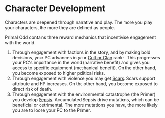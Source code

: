 # Character Development

Characters are deepened through narrative and play.
The more you play your characters, the more they are defined as people.

Primal Odd contains three reward mechanics that incentivise engagement with the world.

1. Through engagement with factions in the story, and by making bold decisions, your PC advances in your [Cult or Clan](#backgrounds) ranks. This progresses your PC's importance in the world (narrative benefit) and gives you access to specific equipment (mechanical benefit). On the other hand, you become exposed to higher political risks.
2. Through engagement with violence you may get [Scars](#scars). Scars support attribute and HP increases. On the other hand, you become exposed to direct risk of death.
3. Through engagement with the environmental catastrophe (the Primer) you develop [Sepsis](#sepsis). Accumulated Sepsis drive mutations, which can be beneficial or detrimental. The more mutations you have, the more likely you are to loose your PC to the Primer.
